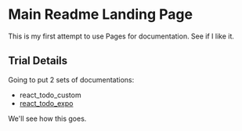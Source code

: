 # Main Readme Landing Page

This is my first attempt to use Pages for documentation.  See if I like it.

## Trial Details

Going to put 2 sets of documentations:

* react_todo_custom
* [react_todo_expo](./react_todo_expo/README.md)

We'll see how this goes.

